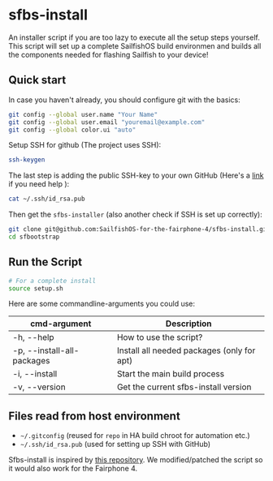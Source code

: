 # sfbs-install
An installer script if you are too lazy to execute all the setup steps yourself. This script will set up a complete SailfishOS build environmen and builds all the components needed for flashing Sailfish to your device!

## Quick start
In case you haven't already, you should configure git with the basics:
```bash
git config --global user.name "Your Name"
git config --global user.email "youremail@example.com"
git config --global color.ui "auto"
```

Setup SSH for github (The project uses SSH):
```bash
ssh-keygen
```

The last step is adding the public SSH-key to your own GitHub (Here's a [link](https://docs.github.com/en/authentication/connecting-to-github-with-ssh/adding-a-new-ssh-key-to-your-github-account?platform=windows) if you need help ):
```bash
cat ~/.ssh/id_rsa.pub
```

Then get the `sfbs-installer` (also another check if SSH is set up correctly):
```bash
git clone git@github.com:SailfishOS-for-the-fairphone-4/sfbs-install.git
cd sfbootstrap
```
## Run the Script
```bash
# For a complete install
source setup.sh
```
Here are some commandline-arguments you could use:

| cmd-argument | Description |
| -----------  | ----------- |
| -h, --help            | How to use the script?       |
| -p, --install-all-packages           | Install all needed packages (only for apt)        |
| -i, --install         | Start the main build process      |
| -v, --version         | Get the current sfbs-install version      |



## Files read from host environment
* `~/.gitconfig` (reused for `repo` in HA build chroot for automation etc.)
* `~/.ssh/id_rsa.pub` (used for setting up SSH  with GitHub)


Sfbs-install is inspired by [this repository](https://github.com/JamiKettunen/sfbootstrap/tree/28d3f685db04a203242a14363cee30f74eab7a65). We modified/patched the script so it would also work for the Fairphone 4.
